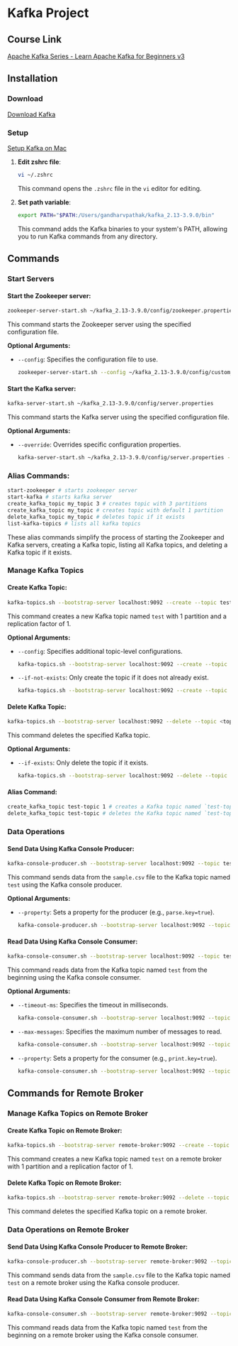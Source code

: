 # Kafka Project

## Course Link

[Apache Kafka Series - Learn Apache Kafka for Beginners v3](https://www.udemy.com/course/apache-kafka/?couponCode=ST1MT31025G3)

## Installation 

### Download

[Download Kafka](https://kafka.apache.org/downloads)

### Setup

[Setup Kafka on Mac](https://learn.conduktor.io/kafka/how-to-install-apache-kafka-on-mac/)

1. **Edit zshrc file**:
    ```sh
    vi ~/.zshrc 
    ```
    This command opens the `.zshrc` file in the `vi` editor for editing.

2. **Set path variable**:
    ```sh
    export PATH="$PATH:/Users/gandharvpathak/kafka_2.13-3.9.0/bin"
    ```
    This command adds the Kafka binaries to your system's PATH, allowing you to run Kafka commands from any directory.

## Commands

### Start Servers

#### Start the Zookeeper server:
```sh
zookeeper-server-start.sh ~/kafka_2.13-3.9.0/config/zookeeper.properties
```
This command starts the Zookeeper server using the specified configuration file.

**Optional Arguments:**
- `--config`: Specifies the configuration file to use.
    ```sh
    zookeeper-server-start.sh --config ~/kafka_2.13-3.9.0/config/custom_zookeeper.properties
    ```

#### Start the Kafka server:
```sh
kafka-server-start.sh ~/kafka_2.13-3.9.0/config/server.properties
```
This command starts the Kafka server using the specified configuration file.

**Optional Arguments:**
- `--override`: Overrides specific configuration properties.
    ```sh
    kafka-server-start.sh ~/kafka_2.13-3.9.0/config/server.properties --override log.dirs=/tmp/kafka-logs
    ```

### Alias Commands:
```sh
start-zookeeper # starts zookeeper server
start-kafka # starts kafka server
create_kafka_topic my_topic 3 # creates topic with 3 partitions
create_kafka_topic my_topic # creates topic with default 1 partition
delete_kafka_topic my_topic # deletes topic if it exists
list-kafka-topics # lists all kafka topics
```
These alias commands simplify the process of starting the Zookeeper and Kafka servers, creating a Kafka topic, listing all Kafka topics, and deleting a Kafka topic if it exists.

### Manage Kafka Topics

#### Create Kafka Topic:
```sh
kafka-topics.sh --bootstrap-server localhost:9092 --create --topic test --partitions 1 --replication-factor 1
```
This command creates a new Kafka topic named `test` with 1 partition and a replication factor of 1.

**Optional Arguments:**
- `--config`: Specifies additional topic-level configurations.
    ```sh
    kafka-topics.sh --bootstrap-server localhost:9092 --create --topic test --partitions 1 --replication-factor 1 --config cleanup.policy=compact
    ```
- `--if-not-exists`: Only create the topic if it does not already exist.
    ```sh
    kafka-topics.sh --bootstrap-server localhost:9092 --create --topic test --partitions 1 --replication-factor 1 --if-not-exists
    ```

#### Delete Kafka Topic:
```sh
kafka-topics.sh --bootstrap-server localhost:9092 --delete --topic <topic_name>
```
This command deletes the specified Kafka topic.

**Optional Arguments:**
- `--if-exists`: Only delete the topic if it exists.
    ```sh
    kafka-topics.sh --bootstrap-server localhost:9092 --delete --topic test --if-exists
    ```

#### Alias Command:
```sh
create_kafka_topic test-topic 1 # creates a Kafka topic named `test-topic` with 1 partition
delete_kafka_topic test-topic # deletes the Kafka topic named `test-topic` if it exists
```

### Data Operations

#### Send Data Using Kafka Console Producer:
```sh
kafka-console-producer.sh --bootstrap-server localhost:9092 --topic test < /Users/gandharvpathak/workspace/kafka/kafka/sample.csv 
```
This command sends data from the `sample.csv` file to the Kafka topic named `test` using the Kafka console producer.

**Optional Arguments:**
- `--property`: Sets a property for the producer (e.g., `parse.key=true`).
    ```sh
    kafka-console-producer.sh --bootstrap-server localhost:9092 --topic test --property parse.key=true < /Users/gandharvpathak/workspace/kafka/kafka/sample.csv
    ```

#### Read Data Using Kafka Console Consumer:
```sh
kafka-console-consumer.sh --bootstrap-server localhost:9092 --topic test --from-beginning
```
This command reads data from the Kafka topic named `test` from the beginning using the Kafka console consumer.

**Optional Arguments:**
- `--timeout-ms`: Specifies the timeout in milliseconds.
    ```sh
    kafka-console-consumer.sh --bootstrap-server localhost:9092 --topic test --from-beginning --timeout-ms 1000
    ```
- `--max-messages`: Specifies the maximum number of messages to read.
    ```sh
    kafka-console-consumer.sh --bootstrap-server localhost:9092 --topic test --from-beginning --max-messages 10
    ```
- `--property`: Sets a property for the consumer (e.g., `print.key=true`).
    ```sh
    kafka-console-consumer.sh --bootstrap-server localhost:9092 --topic test --from-beginning --property print.key=true
    ```

## Commands for Remote Broker

### Manage Kafka Topics on Remote Broker

#### Create Kafka Topic on Remote Broker:
```sh
kafka-topics.sh --bootstrap-server remote-broker:9092 --create --topic test --partitions 1 --replication-factor 1
```
This command creates a new Kafka topic named `test` on a remote broker with 1 partition and a replication factor of 1.

#### Delete Kafka Topic on Remote Broker:
```sh
kafka-topics.sh --bootstrap-server remote-broker:9092 --delete --topic <topic_name>
```
This command deletes the specified Kafka topic on a remote broker.

### Data Operations on Remote Broker

#### Send Data Using Kafka Console Producer to Remote Broker:
```sh
kafka-console-producer.sh --bootstrap-server remote-broker:9092 --topic test < /Users/gandharvpathak/workspace/kafka/kafka/sample.csv 
```
This command sends data from the `sample.csv` file to the Kafka topic named `test` on a remote broker using the Kafka console producer.

#### Read Data Using Kafka Console Consumer from Remote Broker:
```sh
kafka-console-consumer.sh --bootstrap-server remote-broker:9092 --topic test --from-beginning
```
This command reads data from the Kafka topic named `test` from the beginning on a remote broker using the Kafka console consumer.
